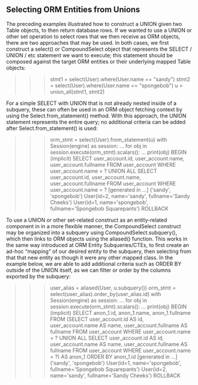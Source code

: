 ## Selecting ORM Entities from Unions
The preceding examples illustrated how to construct a UNION given two Table objects, to then return database rows. If we wanted to use a UNION or other set operation to select rows that we then receive as ORM objects, there are two approaches that may be used. In both cases, we first construct a select() or CompoundSelect object that represents the SELECT / UNION / etc statement we want to execute; this statement should be composed against the target ORM entities or their underlying mapped Table objects:

>>> stmt1 = select(User).where(User.name == "sandy")
>>> stmt2 = select(User).where(User.name == "spongebob")
>>> u = union_all(stmt1, stmt2)

For a simple SELECT with UNION that is not already nested inside of a subquery, these can often be used in an ORM object fetching context by using the Select.from_statement() method. With this approach, the UNION statement represents the entire query; no additional criteria can be added after Select.from_statement() is used:

>>> orm_stmt = select(User).from_statement(u)
>>> with Session(engine) as session:
...     for obj in session.execute(orm_stmt).scalars():
...         print(obj)
BEGIN (implicit)
SELECT user_account.id, user_account.name, user_account.fullname
FROM user_account
WHERE user_account.name = ? UNION ALL SELECT user_account.id, user_account.name, user_account.fullname
FROM user_account
WHERE user_account.name = ?
[generated in ...] ('sandy', 'spongebob')
User(id=2, name='sandy', fullname='Sandy Cheeks')
User(id=1, name='spongebob', fullname='Spongebob Squarepants')
ROLLBACK

To use a UNION or other set-related construct as an entity-related component in in a more flexible manner, the CompoundSelect construct may be organized into a subquery using CompoundSelect.subquery(), which then links to ORM objects using the aliased() function. This works in the same way introduced at ORM Entity Subqueries/CTEs, to first create an ad-hoc “mapping” of our desired entity to the subquery, then selecting from that that new entity as though it were any other mapped class. In the example below, we are able to add additional criteria such as ORDER BY outside of the UNION itself, as we can filter or order by the columns exported by the subquery:

>>> user_alias = aliased(User, u.subquery())
>>> orm_stmt = select(user_alias).order_by(user_alias.id)
>>> with Session(engine) as session:
...     for obj in session.execute(orm_stmt).scalars():
...         print(obj)
BEGIN (implicit)
SELECT anon_1.id, anon_1.name, anon_1.fullname
FROM (SELECT user_account.id AS id, user_account.name AS name, user_account.fullname AS fullname
FROM user_account
WHERE user_account.name = ? UNION ALL SELECT user_account.id AS id, user_account.name AS name, user_account.fullname AS fullname
FROM user_account
WHERE user_account.name = ?) AS anon_1 ORDER BY anon_1.id
[generated in ...] ('sandy', 'spongebob')
User(id=1, name='spongebob', fullname='Spongebob Squarepants')
User(id=2, name='sandy', fullname='Sandy Cheeks')
ROLLBACK